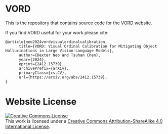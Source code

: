 # VORD

This is the repository that contains source code for the [VORD website](https://dexterdley.github.io/VORD_webpage/).

If you find VORD useful for your work please cite:
```
@article{neo2024vordvisualordinalcalibration,
      title={VORD: Visual Ordinal Calibration for Mitigating Object Hallucinations in Large Vision-Language Models}, 
      author={Dexter Neo and Tsuhan Chen},
      year={2024},
      eprint={2412.15739},
      archivePrefix={arXiv},
      primaryClass={cs.CV},
      url={https://arxiv.org/abs/2412.15739}, 
}
```

# Website License
<a rel="license" href="http://creativecommons.org/licenses/by-sa/4.0/"><img alt="Creative Commons License" style="border-width:0" src="https://i.creativecommons.org/l/by-sa/4.0/88x31.png" /></a><br />This work is licensed under a <a rel="license" href="http://creativecommons.org/licenses/by-sa/4.0/">Creative Commons Attribution-ShareAlike 4.0 International License</a>.
